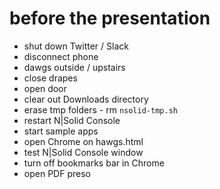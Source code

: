 before the presentation
================================================================================

* shut down Twitter / Slack
* disconnect phone
* dawgs outside / upstairs
* close drapes
* open door
* clear out Downloads directory
* erase tmp folders - rm `nsolid-tmp.sh`
* restart N|Solid Console
* start sample apps
* open Chrome on hawgs.html
* test N|Solid Console window
* turn off bookmarks bar in Chrome
* open PDF preso
